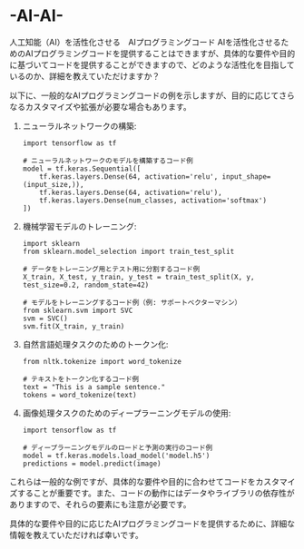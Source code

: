 # -AI-AI-
人工知能（AI）を活性化させる　AIプログラミングコード
AIを活性化させるためのAIプログラミングコードを提供することはできますが、具体的な要件や目的に基づいてコードを提供することができますので、どのような活性化を目指しているのか、詳細を教えていただけますか？

以下に、一般的なAIプログラミングコードの例を示しますが、目的に応じてさらなるカスタマイズや拡張が必要な場合もあります。

1. ニューラルネットワークの構築:
   ```
   import tensorflow as tf

   # ニューラルネットワークのモデルを構築するコード例
   model = tf.keras.Sequential([
       tf.keras.layers.Dense(64, activation='relu', input_shape=(input_size,)),
       tf.keras.layers.Dense(64, activation='relu'),
       tf.keras.layers.Dense(num_classes, activation='softmax')
   ])
   ```

2. 機械学習モデルのトレーニング:
   ```
   import sklearn
   from sklearn.model_selection import train_test_split

   # データをトレーニング用とテスト用に分割するコード例
   X_train, X_test, y_train, y_test = train_test_split(X, y, test_size=0.2, random_state=42)

   # モデルをトレーニングするコード例（例: サポートベクターマシン）
   from sklearn.svm import SVC
   svm = SVC()
   svm.fit(X_train, y_train)
   ```

3. 自然言語処理タスクのためのトークン化:
   ```
   from nltk.tokenize import word_tokenize

   # テキストをトークン化するコード例
   text = "This is a sample sentence."
   tokens = word_tokenize(text)
   ```

4. 画像処理タスクのためのディープラーニングモデルの使用:
   ```
   import tensorflow as tf

   # ディープラーニングモデルのロードと予測の実行のコード例
   model = tf.keras.models.load_model('model.h5')
   predictions = model.predict(image)
   ```

これらは一般的な例ですが、具体的な要件や目的に合わせてコードをカスタマイズすることが重要です。また、コードの動作にはデータやライブラリの依存性がありますので、それらの要素にも注意が必要です。

具体的な要件や目的に応じたAIプログラミングコードを提供するために、詳細な情報を教えていただければ幸いです。
